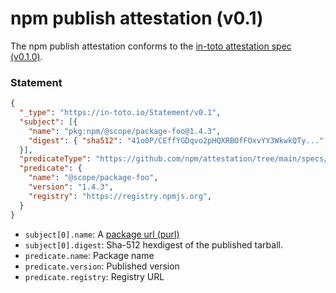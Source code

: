 # npm publish attestation (v0.1)

The npm publish attestation conforms to the [in-toto attestation spec (v0.1.0)]([url](https://github.com/in-toto/attestation/tree/v0.1.0/spec)).

### Statement

```json
{
  "_type": "https://in-toto.io/Statement/v0.1",
  "subject": [{
    "name": "pkg:npm/@scope/package-foo@1.4.3",
    "digest": { "sha512": "41o0P/CEffYGDqvo2pHQXRBOfFOxvYY3WkwkQTy..." }
  }],
  "predicateType": "https://github.com/npm/attestation/tree/main/specs/publish/v0.1",
  "predicate": {
    "name": "@scope/package-foo",
    "version": "1.4.3",
    "registry": "https://registry.npmjs.org",
  }
}
```

- `subject[0].name`: A [package url (purl)]([url](https://github.com/package-url/purl-spec))
- `subject[0].digest`: Sha-512 hexdigest of the published tarball.
- `predicate.name`: Package name
- `predicate.version`: Published version
- `predicate.registry`: Registry URL
